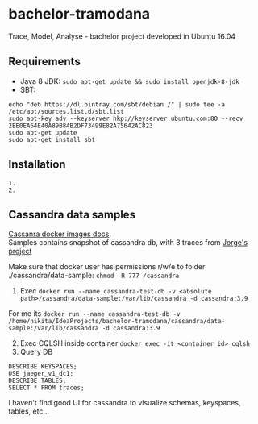 # bachelor-tramodana

Trace, Model, Analyse - bachelor project developed in Ubuntu 16.04

## Requirements

- Java 8 JDK: `sudo apt-get update && sudo install openjdk-8-jdk`
- SBT:

```shell
echo "deb https://dl.bintray.com/sbt/debian /" | sudo tee -a /etc/apt/sources.list.d/sbt.list
sudo apt-key adv --keyserver hkp://keyserver.ubuntu.com:80 --recv 2EE0EA64E40A89B84B2DF73499E82A75642AC823
sudo apt-get update
sudo apt-get install sbt
```

## Installation

    1. 
    2.

## Cassandra data samples

[Cassanra docker images docs](https://hub.docker.com/_/cassandra/).  
Samples contains snapshot of cassandra db, with 3 traces from [Jorge's project](https://github.com/jeqo/poc-opentrancing-jvm)

Make sure that docker user has permissions r/w/e to folder ./cassandra/data-sample: `chmod -R 777 /cassandra`

1. Exec
`docker run --name cassandra-test-db -v <absolute path>/cassandra/data-sample:/var/lib/cassandra -d cassandra:3.9`

For me its
`docker run --name cassandra-test-db -v /home/nikita/IdeaProjects/bachelor-tramodana/cassandra/data-sample:/var/lib/cassandra -d cassandra:3.9`

2. Exec CQLSH inside container `docker exec -it <container_id> cqlsh`
3. Query DB

```mysql
DESCRIBE KEYSPACES;
USE jaeger_v1_dc1;
DESCRIBE TABLES;
SELECT * FROM traces;
```

I haven't find good UI for cassandra to visualize schemas, keyspaces, tables, etc...